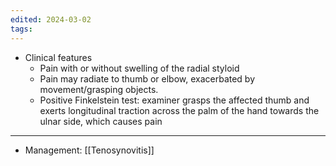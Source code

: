 ```yaml
---
edited: 2024-03-02
tags:
---
```

- Clinical features
	- Pain with or without swelling of the radial styloid
	- Pain may radiate to thumb or elbow, exacerbated by movement/grasping objects.
	- Positive Finkelstein test: examiner grasps the affected thumb and exerts longitudinal traction across the palm of the hand towards the ulnar side, which causes pain 

---
- Management: [[Tenosynovitis]] 